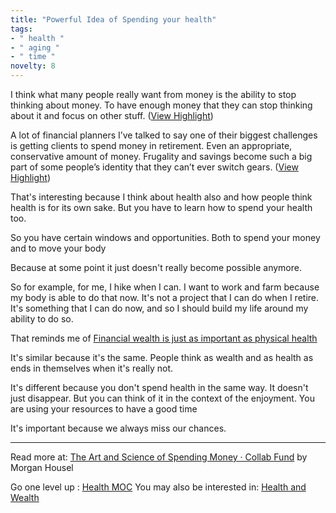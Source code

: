 ```yaml
---
title: "Powerful Idea of Spending your health"
tags:
- " health "
- " aging "
- " time "
novelty: 8
---
```


I think what many people really want from money is the ability to stop thinking about money. To have enough money that they can stop thinking about it and focus on other stuff. ([View Highlight](https://read.readwise.io/read/01gr81sm7pzbckq8wpm228saxb))

A lot of financial planners I’ve talked to say one of their biggest challenges is getting clients to spend money in retirement. Even an appropriate, conservative amount of money. Frugality and savings become such a big part of some people’s identity that they can’t ever switch gears. ([View Highlight](https://read.readwise.io/read/01gr81sq76de7ywfpppmkgfgt9))

That's interesting because I think about health also and how people think health is for its own sake. But you have to learn how to spend your health too.

So you have certain windows and opportunities.
Both to spend your money and to move your body

Because at some point it just doesn't really become possible anymore.

So for example, for me, I hike when I can. I want to work and farm because my body is able to do that now. It's not a project that I can do when I retire. It's something that I can do now, and so I should build my life around my ability to do so.

That reminds me of [Financial wealth is just as important as physical health](Notes/Financial%20wealth%20is%20just%20as%20important%20as%20physical%20health.md)

It's similar because it's the same. People think as wealth and as health as ends in themselves when it's really not.

It's different because you don't spend health in the same way. It doesn't just disappear. But you can think of it in the context of the enjoyment. You are using your resources to have a good time

It's important because we always miss our chances.

----

Read more at: [The Art and Science of Spending Money · Collab Fund](https://collabfund.com/blog/the-art-and-science-of-spending-money/) by Morgan Housel

Go one level up : [Health MOC](Maps/Health%20MOC.md)
You may also be interested in: [Health and Wealth](Health%20and%20Wealth.md)